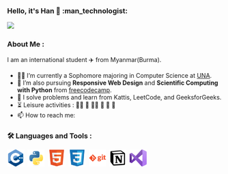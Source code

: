 <h3>  Hello, it's Han 👋 :man_technologist: </h3>
<div>
  <img src="https://media1.tenor.com/m/psQzFHIko4MAAAAd/study-anime.gif" />
</div>
<h3> About Me : </h3>

I am an international student  ✈️  from Myanmar(Burma).
- 👨‍🎓 I’m currently a Sophomore majoring in Computer Science at <a href="https://www.una.edu/">UNA</a>.
- 🌱 I’m also pursuing **Responsive Web Design** and **Scientific Computing with Python** from <a href="https://www.freecodecamp.org/">freecodecamp</a>.
- 🧠 I solve problems and learn from Kattis, LeetCode, and GeeksforGeeks.
- ⏳ Leisure activities : 🏋️‍♂️ 📖 🏊‍♂️ 🏸 🎸 🎱
- 📫 How to reach me: 
<h3> 🛠️ Languages and Tools :</h3>
<div>
  <img src="https://github.com/devicons/devicon/blob/master/icons/cplusplus/cplusplus-original.svg" title="C++" alt="C++"width="40" height="40"/>&nbsp;
  <img src="https://github.com/devicons/devicon/blob/master/icons/python/python-original.svg" title="Python" alt="Python" width="40" height="40"/>&nbsp;
  <img src="https://github.com/devicons/devicon/blob/master/icons/html5/html5-original.svg" title="HTML5" alt="HTML5" width="40" height="40"/>&nbsp;
  <img src="https://github.com/devicons/devicon/blob/master/icons/css3/css3-original.svg" title="CSS3" alt="CSS3" width="40" height="40"/>&nbsp;
  <img src="https://github.com/devicons/devicon/blob/master/icons/git/git-plain-wordmark.svg" title="Git" alt="Git" width="40" height="40"/>&nbsp;
  <img src="https://github.com/devicons/devicon/blob/master/icons/notion/notion-original.svg" title="Notion" alt="Notion" width="40" height="40"/>&nbsp;
  <img src="https://github.com/devicons/devicon/blob/master/icons/visualstudio/visualstudio-original.svg" title="VScode" alt="VScode" width="40" height="40"/>&nbsp;
</div>
